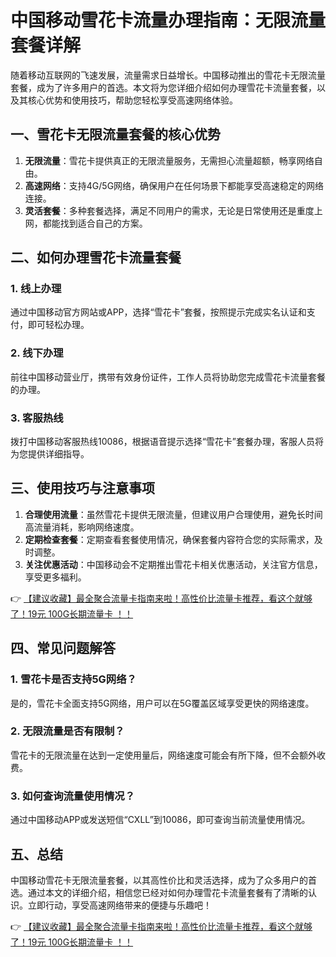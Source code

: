 # 中国移动雪花卡流量办理指南：无限流量套餐详解

随着移动互联网的飞速发展，流量需求日益增长。中国移动推出的雪花卡无限流量套餐，成为了许多用户的首选。本文将为您详细介绍如何办理雪花卡流量套餐，以及其核心优势和使用技巧，帮助您轻松享受高速网络体验。

## 一、雪花卡无限流量套餐的核心优势

1. **无限流量**：雪花卡提供真正的无限流量服务，无需担心流量超额，畅享网络自由。
2. **高速网络**：支持4G/5G网络，确保用户在任何场景下都能享受高速稳定的网络连接。
3. **灵活套餐**：多种套餐选择，满足不同用户的需求，无论是日常使用还是重度上网，都能找到适合自己的方案。

## 二、如何办理雪花卡流量套餐

### 1. 线上办理
通过中国移动官方网站或APP，选择“雪花卡”套餐，按照提示完成实名认证和支付，即可轻松办理。

### 2. 线下办理
前往中国移动营业厅，携带有效身份证件，工作人员将协助您完成雪花卡流量套餐的办理。

### 3. 客服热线
拨打中国移动客服热线10086，根据语音提示选择“雪花卡”套餐办理，客服人员将为您提供详细指导。

## 三、使用技巧与注意事项

1. **合理使用流量**：虽然雪花卡提供无限流量，但建议用户合理使用，避免长时间高流量消耗，影响网络速度。
2. **定期检查套餐**：定期查看套餐使用情况，确保套餐内容符合您的实际需求，及时调整。
3. **关注优惠活动**：中国移动会不定期推出雪花卡相关优惠活动，关注官方信息，享受更多福利。

👉 [【建议收藏】最全聚合流量卡指南来啦！高性价比流量卡推荐，看这个就够了！19元 100G长期流量卡 ！！](https://bit.ly/Liuliangka)

## 四、常见问题解答

### 1. 雪花卡是否支持5G网络？
是的，雪花卡全面支持5G网络，用户可以在5G覆盖区域享受更快的网络速度。

### 2. 无限流量是否有限制？
雪花卡的无限流量在达到一定使用量后，网络速度可能会有所下降，但不会额外收费。

### 3. 如何查询流量使用情况？
通过中国移动APP或发送短信“CXLL”到10086，即可查询当前流量使用情况。

## 五、总结

中国移动雪花卡无限流量套餐，以其高性价比和灵活选择，成为了众多用户的首选。通过本文的详细介绍，相信您已经对如何办理雪花卡流量套餐有了清晰的认识。立即行动，享受高速网络带来的便捷与乐趣吧！

👉 [【建议收藏】最全聚合流量卡指南来啦！高性价比流量卡推荐，看这个就够了！19元 100G长期流量卡 ！！](https://bit.ly/Liuliangka)